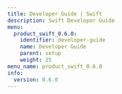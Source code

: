 ```yaml
---
title: Developer Guide | Swift
description: Swift Developer Guide
menu:
  product_swift_0.6.0:
    identifier: developer-guide
    name: Developer Guide
    parent: setup
    weight: 25
menu_name: product_swift_0.6.0
info:
  version: 0.6.0
---
```


